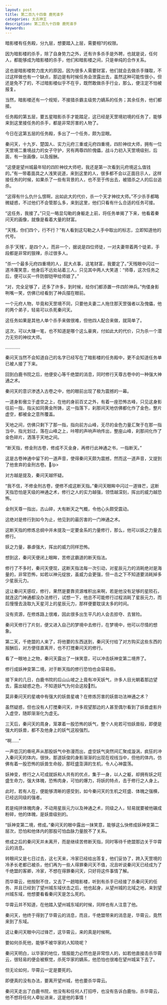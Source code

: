 ```yaml
---
layout: post
title: 第二百九十四章 鹿死谁手
categories: 太古神王
description: 第二百九十四章 鹿死谁手
keywords:
---
```


暗影楼有任务殿，分九层，想要踏入上层，需要相?的权限。

因为暗影楼的杀手，除了自身势力之外，还有许多杀手是外聘，也就是说，任何人，都能够成为暗影楼的杀手，他们和暗影楼之间，只是单纯的合作关系。

这也是暗影楼势力庞大的原因，因为很多人需要财富，他们就会去做杀手赚取，不过这样做也有一个缺点，那边是有时候任务会泄露出去，虽然这种可能性很小，但还是免不了的，不过暗影楼似乎不在乎，既然敢做杀手行业，那么，便注定不怕被报复。

当然，暗影楼还有一个规矩，不接猎杀霸主级势力嫡系的任务；其余任务，他们都接。

任务殿的第五层，要五星暗影杀手才能踏足，这已经是天罡境初境的任务了，能够来到这里接任务的杀手，都是非常厉害的人物了。

今日在这第五层的任务殿，多出了一个任务，颇为显眼。

秦问天，十九岁、楚国人、实力元府三重或元府四重境，四阶神纹大师，拥有一位天罡境二重境战力的女子守护，另有两尊四阶傀儡，战斗力初入天罡境级别，后面，有一张画像，以及报酬。

“这便是望州城最年轻的四阶神纹大师吧，我还是第一次看到元府境这么值钱的。”有一带着面具之人浅笑说道，来到这里的人，很多都不会以正面目示人，这样接任务的时候，如果杀了一些有背景的人，也不至于传出去，被猎杀之人的后台追杀。

“这得有什么仇什么恨啊，出如此大的代价，杀一个天才神纹大师。”不少杀手都略微疑惑，不过他们不会管那么多，来到这里，他们只看有什么合适的任务可接。

“这任务，我接了。”只见一略显勾勒的身躯走上前，将任务单揭了下来，他看着秦问天的画像，就像是看着大量的财富。

“天残，你们四个，行不行？”有人看到这勾勒之人手中取出的标志，立即知道他的代号。

杀手‘天残’，是四个人，而非一个，据说是四位师徒，一对夫妻带着两个徒弟，手段都是非常的狠辣，杀过很多人。

“杀一个最多元府四重境的人，屁大点事，这笔财富，我要定了。”天残眼中闪过一道冷蔑笑意，他身后不远处站着三人，只见其中两人大笑道：“师尊，这次任务之后，便可以买一件防御铠甲给师娘了。”

“对，完全足够了，还多了许多，到时候，给你们都添置一件四阶神兵。”佝偻身影咧嘴一笑，仿佛已经看到了神兵摆在眼前。

一个元府人物，毕竟和天罡境不同，只要他夫妻二人拖住那天罡强者以及傀儡，他的两个弟子，轻易可以杀死秦问天。

这任务如果是其他人单个杀手来做很难，但他四人配合来做，就简单了。

这次，可以大赚一笔，也不知道是哪个这么豪爽，付如此大的代价，只为杀一个潜力无穷的神纹大师。

…………

秦问天当然不会知道自己的名字已经写在了暗影楼的任务殿中，更不会知道任务单已被人接了下来。

回到白鹿书院之后，他便安心等千绝盟的消息，同时修行天尊古卷中的一种强大神通之术。

秦问天的意识渗透入古卷之中，他的眼前出现了极为震撼的一幕。

一道身影傲立于虚空之上，在他的身前百丈之外，有着一座恐怖古峰，只见这身影往前一指，指尖如同黄金所铸，这一指落下，刹那间天地仿佛都化作了金色，整片虚空，都被金之意所覆盖。

天地之间，仿佛只剩下了那一指，指向前方山峰，无尽的金色力量汇聚于在那一指当中，指光划过，落在山峰之上，咔嚓的声响声响传出，整座山峰，刹那间化作了金色碎片，洒落于天地之间。

“断天指，修金刑古卷，修成不灭金身，再修行此神通之书，一指断天。”

这是古卷神通中留下的一道声音，使得秦问天颇为震撼，然而这一道声音，又提到了他舍弃的金刑古卷。/p>

对方越是提及，秦问天越怀疑。

“我不信，不修金刑古卷，便修不成这断天指。”秦问天眼眸中闪过一道锋芒，这断天指恐怕是天级的神通之术，修行之人的实力越强，领悟越深刻，挥出的威力越恐怖。

金刑天尊一指出，古山碎，大有断天之气概，令他心头颇受震动。

这绝对是修行到如今为止，他见到的最厉害的一门神通之术。

这断天指的修炼总纲中并未提及一定要金系的力量修行，那么，他可以妖之力量去修行。

妖之力量，暴虐强大，挥出的威力同样恐怖。

想到这，秦问天便闭上眼眸，苦修这霸道的断天指法。

修行了不多时，秦问天便现，这断天指法每一次引动，对星辰元力的消耗绝对是海量的，非常恐怖，如若以神元绽放，虽威力会更强，但一击之下不知道要消耗掉多少星辰元力。

这让秦问天感叹，修行，果然是要靠资源堆积出来啊，若是他没有足够的星陨石，就连这门神通都没办法修行，试想一下，他总不可能修行过程消耗了星辰元力，而后慢慢去汲取九天星河上的星辰元力，那样便要耽误太多的时间。

没有资源，在修炼路上很难，因此很多出生平凡的人会去掠夺、去冒险。

秦问天修行了片刻，便又进入自己的梦境中去修行，在梦境中，他可以尽情的想象。

第二天，千绝盟的人来了，将他要的东西送到，秦问天付给了对方购买这些东西的报酬后，对方便径直离开，也不打搅秦问天的修行。

看了一眼地上之物，秦问天露出了一抹笑意，可以冲击妖神变第二境界了。

修行成妖神变第二境，对于断天指的修行恐怕也会容易些。

接下来的几日，白鹿书院的后山山坡之上竟有冲天妖气，许多人目光朝着那边望去，露出疑惑之色，不知道妖气为何会这般烈。

莫非秦问天的星魂中有强大的妖兽星魂？在修炼厉害的妖兽功法神通之术？

虽然疑惑，但也没有人打搅秦问天，许多观望那边的人甚至偶尔看到了妖兽虚影升入虚空，随即渐渐化为虚无。

三天后，秦问天的周身，笼罩着一股恐怖的妖气，整个人宛若可怕妖兽般，即便是强大的妖兽，都不及他身上的妖气这般强烈。

“啊……”

一声低沉的嘶吼声从那股妖气中弥漫而出，虚空妖气突然间汇聚成漩涡，疯狂的冲入秦问天的体内，很快，那道妖俊的身影渐渐的出现在视线当中，但他的体内，仿佛有着一股恐怖的妖兽生命般，那旺盛澎湃的生机，令人心神震荡。

妖神变，修行之人可成就妖和人共有的优点，集于一身，以人之躯，却拥有妖之旺盛生命力，强大体魄，恐怖肉身，可怕的爆力，将妖的特点，击于修行之人身上。

此时，若有人在，便能够清晰的感受到，如今秦问天的生机之旺盛、体魄之强横，已经远同级的强者。

若是纯拼体魄肉身，不动用星辰元力以及神通之术，同级之人，轻易就要被他碾成粉碎，他的体魄，是妖兽级别的。

“妖神变第二境，修成。”秦问天的眼中露出一抹笑意，能够这么快修成妖神变第二层次，恐怕和他体内的那股可怕血脉力量脱不了关系。

修成之后的秦问天并未离开，而是继续苦修断天指，同时等待千绝盟那边关于华霄云的消息。

转眼间又是七日过去，这七天来，冷家已经给出答复，他们妥协了，跨入天罡境的冷矛长老都已被杀，他们再为一些人得罪秦问天不值，况且听说秦问天已经成为了千绝盟的客卿，冷家，不想在得罪秦问天，只好将这件事情了解。

而华霄云，他按耐不住，又去了一趟暗影楼，听到有杀手已经接了杀秦问天的任务、并且已经到了望州城东域伏击之后，他也起身，从望州城的北域之地，来到望州城东域，他想要看看秦问天是怎么死的。

华霄云并不知道，在他踏入望州城东域的时候，同样也有人注意了他。

秦问天，他终于得到了华霄云的消息，而且，千绝盟带来的消息是，华霄云，竟然来到了东域。

这让秦问天眼中闪过锋芒，这华霄云，来的真是时候啊。

要如何杀死他，能够不被华家的人知晓呢？

秦问天明白，以华家的地位，情报能力必然也是非常惊人的，如若他直接击杀华霄云，很轻易的便会被察觉，杀死华家的嫡系，他恐怕也很难在望州城呆下去了。

但无论如何，华霄云一定是要死的。

即便真的没有办法，要离开望州城，他也要杀华霄云。

秦问天走出了白鹿书院，他没有和任何人打招呼，也没有告诉白鹿怡，杀华霄云，他不想将任何人牵扯进来，这是他的事情！
